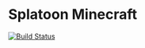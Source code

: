 # Splatoon Minecraft
[![Build Status](https://travis-ci.org/happitopia/Splatoon.svg)](https://travis-ci.org/happitopia/Splatoon)
